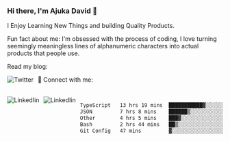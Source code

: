 ### Hi there, I'm Ajuka David 🥷

I Enjoy Learning New Things and building Quality Products.

Fun fact about me: I'm obsessed with the process of coding, I love turning seemingly meaningless lines of alphanumeric characters into actual products that people use.

Read my blog:

<a href="https://tobit.hashnode.dev/"> <img src="https://img.shields.io/badge/Hashnode-2962FF?style=for-the-badge&logo=hashnode&logoColor=white"
     alt="Twitter"
     style="float: left; margin-right: 10px;" /> </a>


📱 Connect with me: 

<br />
<a href="https://www.linkedin.com/in/david-ajuka-630660144/"> <img src="https://img.shields.io/badge/LinkedIn-0077B5?style=for-the-badge&logo=linkedin&logoColor=white"
     alt="LinkedIin"
     style="float: left; margin-right: 10px;" /> </a> <a href="mailto:ajuka.zephiniah@gmail.com"> <img src="https://img.shields.io/badge/Gmail-D14836?style=for-the-badge&logo=gmail&logoColor=white"
     alt="LinkedIin"
     style="float: left; margin-right: 10px;" /> </a>
     

<!--START_SECTION:waka-->

```txt
TypeScript   13 hrs 19 mins  ███████████▓░░░░░░░░░░░░░   46.71 %
JSON         7 hrs 8 mins    ██████▒░░░░░░░░░░░░░░░░░░   25.03 %
Other        4 hrs 5 mins    ███▓░░░░░░░░░░░░░░░░░░░░░   14.34 %
Bash         2 hrs 44 mins   ██▒░░░░░░░░░░░░░░░░░░░░░░   09.63 %
Git Config   47 mins         ▓░░░░░░░░░░░░░░░░░░░░░░░░   02.77 %
```

<!--END_SECTION:waka-->
